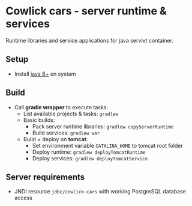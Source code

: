 # Cowlick cars - server runtime & services
Runtime libraries and service applications for java servlet container.

## Setup
* Install [java 8+](http://openjdk.java.net/install/) on system

## Build
* Call **gradle wrapper** to execute tasks:
	* List available projects & tasks: `gradlew`
	* Basic builds:
		* Pack server runtime libraries: `gradlew copyServerRuntime`
		* Build services: `gradlew war`
	* Build + deploy on **tomcat**:
		* Set environment variable `CATALINA_HOME` to tomcat root folder
		* Deploy runtime: `gradlew deployTomcatRuntime`
		* Deploy services: `gradlew deployTomcatService`

## Server requirements
* JNDI resource `jdbc/cowlick-cars` with working PostgreSQL database access